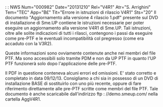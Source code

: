  :  : NWS Num="000982" Date="20131210" Rel="V4R1" Atr="S. Arrighini" Tem="TEC" App="B£" Tit="Errore in istruzioni di rilascio V4R1" Sts="20"
Il documento "Aggiornamento alla versione 4 rilascio 1.pdf" presente sul DVD di installazione di Sme.UP contiene le istruzioni necessarie per poter eseguire un aggiornamento alla versione V4R1 di
Sme.UP.
Tali istruzioni, oltre alle solite indicazioni di tutti i rilasci, contengono i passi da eseguire come pre-PTF e le eventuali incompatibilità col pregresso (come era accaduto con la V3R2).

Queste informazioni sono ovviamente contenute anche nei membri del file PTF. Ma sono accessibili solo tramite PDM e non da UP PTF in quanto l'UP PTF funzionerà solo dopo l'applicazione delle pre-PTF.

Il PDF in questione conteneva alcuni errori ed omissioni. E' stato corretto e completato in data 09/12/13.
Consigliamo a chi sia in possesso di un DVD di installazione BASE di sostituirlo con uno più recente, oppure di fare riferimento direttamente alle pre-PTF scritte come membri del file PTF.
Tale documento è anche scaricabile dall'indirizzo ftp : //demo.smeup.com/ nella cartella AggV4R1.
